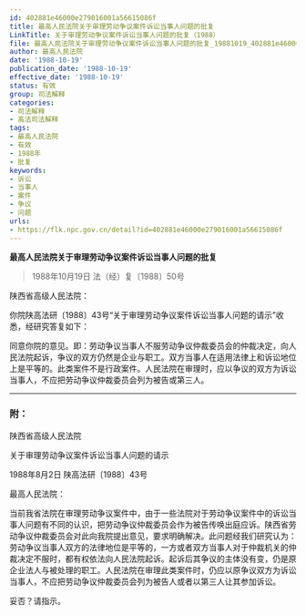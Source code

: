 ```yaml
---
id: 402881e46000e279016001a56615086f
title: 最高人民法院关于审理劳动争议案件诉讼当事人问题的批复
LinkTitle: 关于审理劳动争议案件诉讼当事人问题的批复（1988）
file: 最高人民法院关于审理劳动争议案件诉讼当事人问题的批复_19881019_402881e46000e279016001a56615086f.docx
author: 最高人民法院
date: '1988-10-19'
publication_date: '1988-10-19'
effective_date: '1988-10-19'
status: 有效
group: 司法解释
categories:
- 司法解释
- 高法司法解释
tags:
- 最高人民法院
- 有效
- 1988年
- 批复
keywords:
- 诉讼
- 当事人
- 案件
- 争议
- 问题
urls:
- https://flk.npc.gov.cn/detail?id=402881e46000e279016001a56615086f
---
```


**最高人民法院关于审理劳动争议案件诉讼当事人问题的批复**

> 1988年10月19日 法（经）复〔1988〕50号

陕西省高级人民法院：

你院陕高法研〔1988〕43号“关于审理劳动争议案件诉讼当事人问题的请示”收悉，经研究答复如下：

同意你院的意见。即：劳动争议当事人不服劳动争议仲裁委员会的仲裁决定，向人民法院起诉，争议的双方仍然是企业与职工。双方当事人在适用法律上和诉讼地位上是平等的。此类案件不是行政案件。人民法院在审理时，应以争议的双方为诉讼当事人，不应把劳动争议仲裁委员会列为被告或第三人。

---

### 附：

陕西省高级人民法院

关于审理劳动争议案件诉讼当事人问题的请示

1988年8月2日 陕高法研〔1988〕43号

最高人民法院：

当前我省法院在审理劳动争议案件中，由于一些法院对于劳动争议案件中的诉讼当事人问题有不同的认识，把劳动争议仲裁委员会作为被告传唤出庭应诉。陕西省劳动争议仲裁委员会对此向我院提出意见，要求明确解决。此问题经我们研究认为：劳动争议当事人双方的法律地位是平等的，一方或者双方当事人对于仲裁机关的仲裁决定不服时，都有权依法向人民法院起诉。起诉后其争议的主体没有变，仍是原企业法人与被处理的职工。人民法院在审理此类案件时，仍应以原争议双方为诉讼当事人，不应把劳动争议仲裁委员会列为被告人或者以第三人让其参加诉讼。

妥否？请指示。
